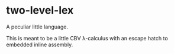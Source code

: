 two-level-lex
=============

A peculiar little language.

This is meant to be a little CBV λ-calculus with an escape hatch to embedded inline assembly.
